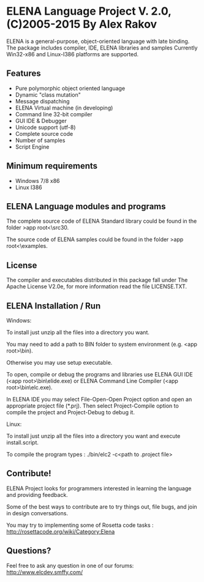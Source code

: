ELENA Language Project V. 2.0, (C)2005-2015  By Alex Rakov
====
ELENA is a general-purpose, object-oriented language with late binding. The package includes compiler, IDE, ELENA libraries and samples
Currently Win32-x86 and Linux-I386 platforms are supported.

Features
---
- Pure polymorphic object oriented language
- Dynamic "class mutation"
- Message dispatching
- ELENA Virtual machine (in developing)
- Command line 32-bit compiler
- GUI IDE & Debugger
- Unicode support (utf-8)
- Complete source code
- Number of samples
- Script Engine

Minimum requirements
---
 - Windows 7/8 x86
 - Linux I386

ELENA Language modules and programs
---
The complete source code of ELENA Standard library could be found
in the folder &gt;app root&lt;\src30.

The source code of ELENA samples could be found
in the folder &gt;app root&lt;\examples.

License
---
The compiler and executables distributed in this package fall under The Apache 
License V2.0e, for more information read the file LICENSE.TXT.

ELENA Installation / Run
---
Windows:

To install just unzip all the files into a directory you want.

You may need to add a path to BIN folder to system environment (e.g. &lt;app root&gt;\bin).

Otherwise you may use setup executable.

To open, compile or debug the programs and libraries use ELENA GUI IDE 
(&lt;app root&gt;\bin\elide.exe) or ELENA Command Line Compiler 
(&lt;app root&gt;\bin\elc.exe).

In ELENA IDE you may select File-Open-Open Project option and open an 
appropriate project file (*.prj). Then select Project-Compile option to 
compile the project and Project-Debug to debug it.

Linux:

To install just unzip all the files into a directory you want and execute 
install.script.

To compile the program types : ./bin/elc2 -c&lt;path to .project file&gt;

Contribute!
---
ELENA Project looks for programmers interested in learning the language and providing feedback.

Some of the best ways to contribute are to try things out, file bugs, and join in design conversations. 

You may try to implementing some of Rosetta code tasks : http://rosettacode.org/wiki/Category:Elena

Questions?
---
Feel free to ask any question in one of our forums: http://www.elcdev.smffy.com/
